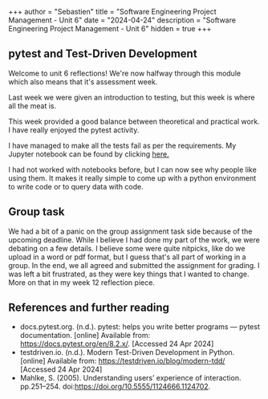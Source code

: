 +++
author = "Sebastien"
title = "Software Engineering Project Management - Unit 6"
date = "2024-04-24"
description = "Software Engineering Project Management - Unit 6"
hidden = true
+++

## pytest and Test-Driven Development

Welcome to unit 6 reflections! We're now halfway through this module which also means that it's assessment week.

Last week we were given an introduction to testing, but this week is where all the meat is.

This week provided a good balance between theoretical and practical work. I have really enjoyed the pytest activity.

I have managed to make all the tests fail as per the requirements. My Jupyter notebook can be found by clicking [here.](https://github.com/sebdeol/e-portfolio/tree/main/content/activities/module_six/m6u6_activity.ipynb)

I had not worked with notebooks before, but I can now see why people like using them. It makes it really simple to come up with a python environment to write code or to query data with code.

## Group task

We had a bit of a panic on the group assignment task side because of the upcoming deadline. While I believe I had done my part of the work, we were debating on a few details. I believe some were quite nitpicks, like do we upload in a word or pdf format, but I guess that's all part of working in a group. In the end, we all agreed and submitted the assignment for grading. I was left a bit frustrated, as they were key things that I wanted to change. More on that in my week 12 reflection piece.

## References and further reading

- docs.pytest.org. (n.d.). pytest: helps you write better programs — pytest documentation. [online] Available from: https://docs.pytest.org/en/8.2.x/. [Accessed 24 Apr 2024]
- testdriven.io. (n.d.). Modern Test-Driven Development in Python. [online] Available from: https://testdriven.io/blog/modern-tdd/ [Accessed 24 Apr 2024]
- Mahlke, S. (2005). Understanding users’ experience of interaction. pp.251–254. doi:https://doi.org/10.5555/1124666.1124702.